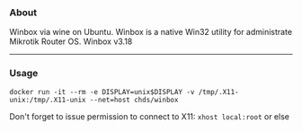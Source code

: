 ### About

Winbox via wine on Ubuntu.
Winbox is a native Win32 utility for administrate Mikrotik Router OS.
Winbox v3.18

---

### Usage
`docker run -it --rm -e DISPLAY=unix$DISPLAY -v /tmp/.X11-unix:/tmp/.X11-unix --net=host chds/winbox`

Don't forget to issue permission to connect to X11:
`xhost local:root`
or else

